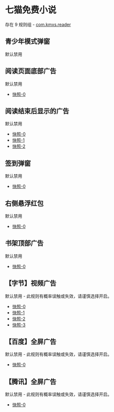 # 七猫免费小说

存在 9 规则组 - [com.kmxs.reader](/src/apps/com.kmxs.reader.ts)

## 青少年模式弹窗

默认禁用

## 阅读页面底部广告

默认禁用

- [快照-0](https://i.gkd.li/import/12640296)

## 阅读结束后显示的广告

默认禁用

- [快照-0](https://i.gkd.li/import/12640303)
- [快照-1](https://i.gkd.li/import/13362269)
- [快照-2](https://i.gkd.li/import/13362272)

## 签到弹窗

默认禁用

- [快照-0](https://i.gkd.li/import/12640320)

## 右侧悬浮红包

默认禁用

- [快照-0](https://i.gkd.li/import/12640287)

## 书架顶部广告

默认禁用

- [快照-0](https://i.gkd.li/import/13489942)

## 【字节】视频广告

默认禁用 - 此规则有概率误触或失效，请谨慎选择开启。

- [快照-0](https://i.gkd.li/import/13459157)
- [快照-1](https://i.gkd.li/import/13459172)
- [快照-2](https://i.gkd.li/import/13459174)
- [快照-3](https://i.gkd.li/import/13459182)

## 【百度】全屏广告

默认禁用 - 此规则有概率误触或失效，请谨慎选择开启。

- [快照-0](https://i.gkd.li/import/13472957)

## 【腾讯】全屏广告

默认禁用 - 此规则有概率误触或失效，请谨慎选择开启。

- [快照-0](https://i.gkd.li/import/13472955)

